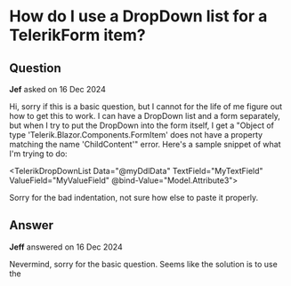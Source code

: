 # How do I use a DropDown list for a TelerikForm item?

## Question

**Jef** asked on 16 Dec 2024

Hi, sorry if this is a basic question, but I cannot for the life of me figure out how to get this to work. I can have a DropDown list and a form separately, but when I try to put the DropDown into the form itself, I get a "Object of type 'Telerik.Blazor.Components.FormItem' does not have a property matching the name 'ChildContent'" error. Here's a sample snippet of what I'm trying to do: <TelerikForm Model="@Input" Columns="3" ColumnSpacing="50px" OnValidSubmit="@HandleValidSubmit" OnInvalidSubmit="@HandleInvalidSubmit">
<FormValidation>
<DataAnnotationsValidator />
</FormValidation>
<FormItems>

<FormItem Field="@nameof(Model.Attribute)"></FormItem>
<FormItem Field="@nameof(Model.Attribute2)">
<TelerikDropDownList Data="@myDdlData" TextField="MyTextField" ValueField="MyValueField" @bind-Value="Model.Attribute3">
</TelerikDropDownList>
</FormItem>
<FormItem Field="@nameof(Model.Attribute4)"></FormItem>

</FormItems>
</TelerikForm> Sorry for the bad indentation, not sure how else to paste it properly.

## Answer

**Jeff** answered on 16 Dec 2024

Nevermind, sorry for the basic question. Seems like the solution is to use the <Template> tag before the DropDownList, like so: <FormItem Field="@nameof(Model.Attribute)">
<Template>
<TelerikDropDownList Data="@DropDownData" DefaultText="Select status" ValueField="MyValueField" @bind-Value="Input.Attribute">
</TelerikDropDownList>
</Template>
</FormItem>

### Response

**Hristian Stefanov** commented on 16 Dec 2024

Hi Jeff, I'm glad to hear that you have quickly resolved the matter on your own. Indeed, the <Template> tag is required so you can use the DropDownList inside the Form. Thank you for sharing how things turned out publicly so other developers in the same situation can benefit from this. Kind Regards, Hristian

### Response

**Joel** commented on 27 May 2025

Can you explain how the binding works in this scenario? Does the bind-Value always start with "Input."? Does the Attribute point to the same name as the FormItem Field=value?

### Response

**Hristian Stefanov** commented on 28 May 2025

Hi Joel, Here is our documentation regarding templates in the form items, including a fully runnable example you can use as a reference: [https://www.telerik.com/blazor-ui/documentation/components/form/formitems/template](https://www.telerik.com/blazor-ui/documentation/components/form/formitems/template) Let me know if you still need some more information. Kind Regards, Hris
